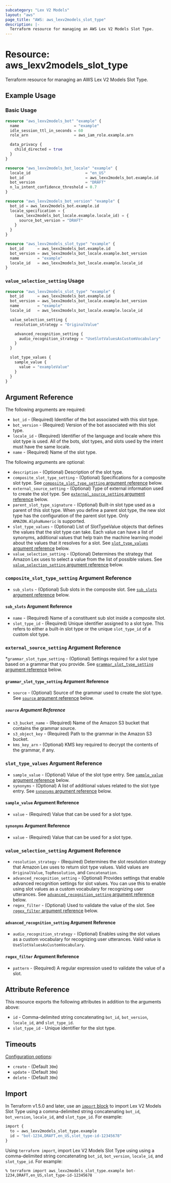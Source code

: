```yaml
---
subcategory: "Lex V2 Models"
layout: "aws"
page_title: "AWS: aws_lexv2models_slot_type"
description: |-
  Terraform resource for managing an AWS Lex V2 Models Slot Type.
---
```


# Resource: aws_lexv2models_slot_type

Terraform resource for managing an AWS Lex V2 Models Slot Type.

## Example Usage

### Basic Usage

```terraform
resource "aws_lexv2models_bot" "example" {
  name                        = "example"
  idle_session_ttl_in_seconds = 60
  role_arn                    = aws_iam_role.example.arn

  data_privacy {
    child_directed = true
  }
}

resource "aws_lexv2models_bot_locale" "example" {
  locale_id                        = "en_US"
  bot_id                           = aws_lexv2models_bot.example.id
  bot_version                      = "DRAFT"
  n_lu_intent_confidence_threshold = 0.7
}

resource "aws_lexv2models_bot_version" "example" {
  bot_id = aws_lexv2models_bot.example.id
  locale_specification = {
    (aws_lexv2models_bot_locale.example.locale_id) = {
      source_bot_version = "DRAFT"
    }
  }
}

resource "aws_lexv2models_slot_type" "example" {
  bot_id      = aws_lexv2models_bot.example.id
  bot_version = aws_lexv2models_bot_locale.example.bot_version
  name        = "example"
  locale_id   = aws_lexv2models_bot_locale.example.locale_id
}
```

### `value_selection_setting` Usage

```terraform
resource "aws_lexv2models_slot_type" "example" {
  bot_id      = aws_lexv2models_bot.example.id
  bot_version = aws_lexv2models_bot_locale.example.bot_version
  name        = "example"
  locale_id   = aws_lexv2models_bot_locale.example.locale_id

  value_selection_setting {
    resolution_strategy = "OriginalValue"

    advanced_recognition_setting {
      audio_recognition_strategy = "UseSlotValuesAsCustomVocabulary"
    }
  }

  slot_type_values {
    sample_value {
      value = "exampleValue"
    }
  }
}
```

## Argument Reference

The following arguments are required:

* `bot_id` - (Required) Identifier of the bot associated with this slot type.
* `bot_version` - (Required) Version of the bot associated with this slot type.
* `locale_id` - (Required) Identifier of the language and locale where this slot type is used.
All of the bots, slot types, and slots used by the intent must have the same locale.
* `name` - (Required) Name of the slot type.

The following arguments are optional:

* `description` - (Optional) Description of the slot type.
* `composite_slot_type_setting` - (Optional) Specifications for a composite slot type.
See [`composite_slot_type_setting` argument reference](#composite_slot_type_setting-argument-reference) below.
* `external_source_setting` - (Optional) Type of external information used to create the slot type.
See [`external_source_setting` argument reference](#external_source_setting-argument-reference) below.
* `parent_slot_type_signature` - (Optional) Built-in slot type used as a parent of this slot type.
When you define a parent slot type, the new slot type has the configuration of the parent slot type.
Only `AMAZON.AlphaNumeric` is supported.
* `slot_type_values` - (Optional) List of SlotTypeValue objects that defines the values that the slot type can take.
Each value can have a list of synonyms, additional values that help train the machine learning model about the values that it resolves for a slot.
See [`slot_type_values` argument reference](#slot_type_values-argument-reference) below.
* `value_selection_setting` - (Optional) Determines the strategy that Amazon Lex uses to select a value from the list of possible values.
See [`value_selection_setting` argument reference](#value_selection_setting-argument-reference) below.

### `composite_slot_type_setting` Argument Reference

* `sub_slots` - (Optional) Sub slots in the composite slot.
See [`sub_slots` argument reference](#sub_slots-argument-reference) below.

#### `sub_slots` Argument Reference

* `name` - (Required) Name of a constituent sub slot inside a composite slot.
* `slot_type_id` - (Required) Unique identifier assigned to a slot type.
This refers to either a built-in slot type or the unique `slot_type_id` of a custom slot type.

### `external_source_setting` Argument Reference

*`grammar_slot_type_setting` - (Optional) Settings required for a slot type based on a grammar that you provide.
See [`grammar_slot_type_setting` argument reference](#grammar_slot_type_setting-argument-reference) below.

#### `grammar_slot_type_setting` Argument Reference

* `source` - (Optional) Source of the grammar used to create the slot type.
See [`source` argument reference](#source-argument-reference) below.

##### `source` Argument Reference

* `s3_bucket_name` - (Required) Name of the Amazon S3 bucket that contains the grammar source.
* `s3_object_key` - (Required) Path to the grammar in the Amazon S3 bucket.
* `kms_key_arn` - (Optional) KMS key required to decrypt the contents of the grammar, if any.

### `slot_type_values` Argument Reference

* `sample_value` - (Optional) Value of the slot type entry.
See [`sample_value` argument reference](#sample_value-argument-reference) below.
* `synonyms` - (Optional) A list of additional values related to the slot type entry.
See [`synonyms` argument reference](#synonyms-argument-reference) below.

#### `sample_value` Argument Reference

* `value` - (Required) Value that can be used for a slot type.

#### `synonyms` Argument Reference

* `value` - (Required) Value that can be used for a slot type.

### `value_selection_setting` Argument Reference

* `resolution_strategy` - (Required) Determines the slot resolution strategy that Amazon Lex uses to return slot type values.
Valid values are `OriginalValue`, `TopResolution`, and `Concatenation`.
* `advanced_recognition_setting` - (Optional) Provides settings that enable advanced recognition settings for slot values.
You can use this to enable using slot values as a custom vocabulary for recognizing user utterances.
See [`advanced_recognition_setting` argument reference](#advanced_recognition_setting-argument-reference) below.
* `regex_filter` - (Optional) Used to validate the value of the slot.
See [`regex_filter` argument reference](#regexfilter-argument-reference) below.

#### `advanced_recognition_setting` Argument Reference

* `audio_recognition_strategy` - (Optional) Enables using the slot values as a custom vocabulary for recognizing user utterances.
Valid value is `UseSlotValuesAsCustomVocabulary`.

#### `regex_filter` Argument Reference

* `pattern` - (Required) A regular expression used to validate the value of a slot.

## Attribute Reference

This resource exports the following attributes in addition to the arguments above:

* `id` - Comma-delimited string concatenating `bot_id`, `bot_version`, `locale_id`, and `slot_type_id`.
* `slot_type_id` - Unique identifier for the slot type.

## Timeouts

[Configuration options](https://developer.hashicorp.com/terraform/language/resources/syntax#operation-timeouts):

* `create` - (Default `30m`)
* `update` - (Default `30m`)
* `delete` - (Default `30m`)

## Import

In Terraform v1.5.0 and later, use an [`import` block](https://developer.hashicorp.com/terraform/language/import) to import Lex V2 Models Slot Type using a comma-delimited string concatenating `bot_id`, `bot_version`, `locale_id`, and `slot_type_id`. For example:

```terraform
import {
  to = aws_lexv2models_slot_type.example
  id = "bot-1234,DRAFT,en_US,slot_type-id-12345678"
}
```

Using `terraform import`, import Lex V2 Models Slot Type using using a comma-delimited string concatenating `bot_id`, `bot_version`, `locale_id`, and `slot_type_id`. For example:

```console
% terraform import aws_lexv2models_slot_type.example bot-1234,DRAFT,en_US,slot_type-id-12345678
```
